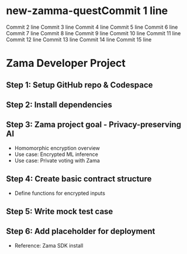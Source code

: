 

# new-zamma-questCommit 1 line
Commit 2 line
Commit 3 line
Commit 4 line
Commit 5 line
Commit 6 line
Commit 7 line
Commit 8 line
Commit 9 line
Commit 10 line
Commit 11 line
Commit 12 line
Commit 13 line
Commit 14 line
Commit 15 line
# Zama Developer Project
## Step 1: Setup GitHub repo & Codespace
## Step 2: Install dependencies
## Step 3: Zama project goal - Privacy-preserving AI
- Homomorphic encryption overview
- Use case: Encrypted ML inference
- Use case: Private voting with Zama
## Step 4: Create basic contract structure
- Define functions for encrypted inputs
## Step 5: Write mock test case
## Step 6: Add placeholder for deployment
- Reference: Zama SDK install
